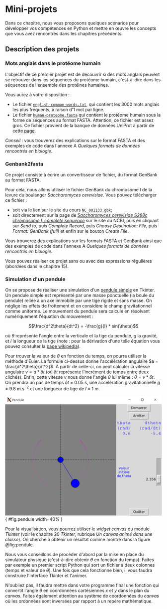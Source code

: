 # Mini-projets

Dans ce chapitre, nous vous proposons quelques scénarios pour développer vos compétences en Python et mettre en œuvre les concepts que vous avez rencontrés dans les chapitres précédents.

## Description des projets

### Mots anglais dans le protéome humain

L'objectif de ce premier projet est de découvrir si des mots anglais peuvent se retrouver dans les séquences du protéome humain, c'est-à-dire dans les séquences de l'ensemble des protéines humaines.

Vous aurez à votre disposition :

- Le fichier [`english-common-words.txt`](https://python.sdv.univ-paris-diderot.fr/data-files/english-common-words.txt), qui contient les 3000 mots anglais les plus fréquents, à raison d'1 mot par ligne.
- Le fichier [`human-proteome.fasta`](https://python.sdv.univ-paris-diderot.fr/data-files/human-proteome.fasta) qui contient le protéome humain sous la forme de séquences au format FASTA. Attention, ce fichier est assez gros. Ce fichier provient de la banque de données UniProt à partir de cette [page](https://www.uniprot.org/help/human_proteome).

*Conseil* : vous trouverez des explications sur le format FASTA et des exemples de code dans l'annexe A *Quelques formats de données rencontrés en biologie*.


### Genbank2fasta

Ce projet consiste à écrire un convertisseur de fichier, du format GenBank au format FASTA.

Pour cela, nous allons utiliser le fichier GenBank du chromosome I de la levure du boulanger *Saccharomyces cerevisiae*. Vous pouvez télécharger ce fichier :

- soit via le lien sur le site du cours [`NC_001133.gbk`](https://python.sdv.univ-paris-diderot.fr/data-files/NC_001133.gbk);
- soit directement sur la page de [*Saccharomyces cerevisiae S288c chromosome I, complete sequence*](https://www.ncbi.nlm.nih.gov/nuccore/NC_001133) sur le site du NCBI, puis en cliquant sur *Send to*, puis *Complete Record*, puis *Choose Destination: File*, puis *Format: GenBank  (full)* et enfin sur le bouton *Create File*.

Vous trouverez des explications sur les formats FASTA et GenBank ainsi que des exemples de code dans l'annexe A *Quelques formats de données rencontrés en biologie*.

Vous pouvez réaliser ce projet sans ou avec des expressions régulières (abordées dans le chapitre 15).


### Simulation d'un pendule

On se propose de réaliser une simulation d'un [pendule simple](https://fr.wikipedia.org/wiki/Pendule_simple) en Tkinter. Un pendule simple est représenté par une masse ponctuelle (la boule du pendule) reliée à un axe immobile par une tige rigide et sans masse. On néglige les effets de frottement et on considère le champ gravitationnel comme uniforme. Le mouvement du pendule sera calculé en résolvant numériquement l'équation du mouvement :

$$\frac{d^2\theta}{dt^2} = -\frac{g}{l} * sin(\theta)$$

où $\theta$ représente l'angle entre la verticale et la tige du pendule, $g$ la gravité, et $l$ la longueur de la tige (note : pour la dérivation d'une telle équation vous pouvez consulter la [page wikipedia](https://en.wikipedia.org/wiki/Pendulum_(mathematics)#math_Eq._1)).

Pour trouver la valeur de $\theta$ en fonction du temps, on pourra utiliser la méthode d'Euler. La formule ci-dessus donne l'accélération angulaire $a = \frac{d^2\theta}{dt^2}$. À partir de celle-ci, on peut calculer la vitesse angulaire $v = a * \delta t$ (où $\delta t$ représente l'incrément de temps entre deux clichés). Enfin, cette vitesse $v$ nous donne l'angle $\theta$ lui même : $\theta = v * \delta t$. On prendra un pas de temps $\delta t$ = 0.05 s, une accélération gravitationnelle $g$ = 9.8 m.s$^{-2}$ et une longueur de tige de $l$ = 1 m.

![Application pendule.](img/pendule.png){ #fig:pendule width=40% }

Pour la visualisation, vous pourrez utiliser le *widget canvas* du module *Tkinter* (voir le chapitre 20 *Tkinter*, rubrique *Un canvas animé dans une classe*). On cherche à obtenir un résultat comme montré dans la figure @fig:pendule.

Nous vous conseillons de procéder d'abord par la mise en place du simulateur physique (c'est-à-dire obtenir $\theta$ en fonction du temps). Faites par exemple un premier script Python qui sort un fichier à deux colonnes (temps et valeur de $\theta$). Une fois que cela fonctionne bien, il vous faudra construire l'interface Tkinter et l'animer.

N'oubliez pas, il faudra mettre dans votre programme final une fonction qui convertit l'angle $\theta$ en coordonnées cartésiennes $x$ et $y$ dans le plan du *canvas*. Faites également attention au système de coordonnées du *canvas* où les ordonnées sont inversées par rapport à un repère mathématique.
